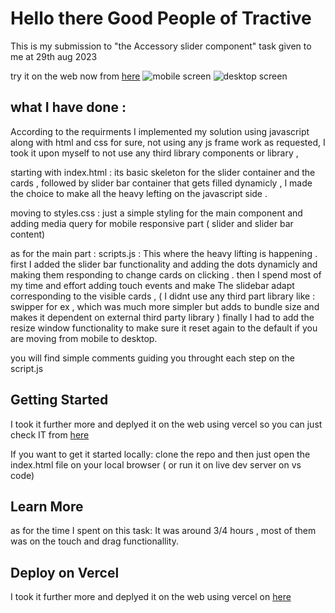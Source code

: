 # Hello there Good People of Tractive 
This is my submission to "the Accessory slider component" task given to me at 29th aug 2023

try it on the web now from [here](https://accessory-slider-tractive-task-aug-2023.vercel.app/)
![mobile screen](https://github.com/abdallaamin/accessory-slider---tractive-task-aug-2023/assets/26660809/d8c7e2d4-04f3-4c6f-bd3e-6c521e4ae389)
![desktop screen](https://github.com/abdallaamin/accessory-slider---tractive-task-aug-2023/assets/26660809/cdd486e7-c3be-45b7-b97d-1ba852f9d069)

## what I have done : 
According to the requirments I implemented my solution using javascript along with html and css for sure, not using any js frame work as requested,
I took it upon myself to not use any third library components or library ,

starting with index.html : 
its basic skeleton for the slider container and the cards , followed by slider bar container that gets filled dynamicly , I made the choice to make all the heavy lefting on the javascript side .

moving to styles.css : 
just a simple styling for the main component and adding media query for mobile responsive part ( slider and slider bar content)


as for the main part : scripts.js : 
This where the heavy lifting is happening .
first I added the slider bar functionality and adding the dots dynamicly and making them responding to change cards on clicking . 
then I spend most of my time and effort adding touch events and make The slidebar adapt corresponding to the visible cards , ( I didnt use any third part library like : swipper for ex , which was much more simpler but adds to bundle size and makes it dependent on external third party library )
 finally I had to add the resize window functionality to make sure it reset again to the default if you are moving from mobile to desktop.

 you will find simple comments guiding you throught each step on the script.js 

## Getting Started
I took it further more and deplyed it on the web using vercel so you can just check IT from  [here](https://accessory-slider-tractive-task-aug-2023.vercel.app/)

If you want to get it started locally:
 clone the repo and then just open the index.html file on your local browser ( or run it on live dev server on vs code)
## Learn More
as for the time I spent on this task: 
It was around 3/4 hours , most of them was on the touch and drag functionallity.

## Deploy on Vercel
I took it further more and deplyed it on the web using vercel on [here](https://accessory-slider-tractive-task-aug-2023.vercel.app/)
